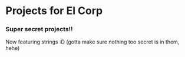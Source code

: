 # Projects for El Corp
### Super secret projects!!
Now featuring strings :D
(gotta make sure nothing too secret is in them, hehe)
